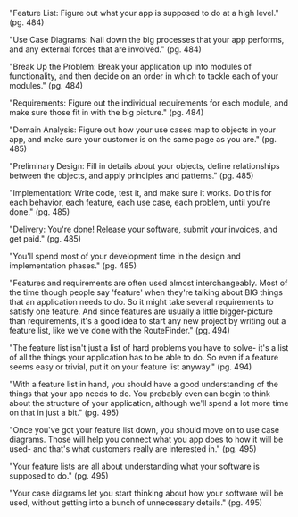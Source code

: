 "Feature List: Figure out what your app is supposed to do at a high level." (pg. 484)

"Use Case Diagrams: Nail down the big processes that your app performs, and any external forces that are involved." (pg. 484)

"Break Up the Problem: Break your application up into modules of functionality, and then decide on an order in which to tackle each of your modules." (pg. 484)

"Requirements: Figure out the individual requirements for each module, and make sure those fit in with the big picture." (pg. 484)

"Domain Analysis: Figure out how your use cases map to objects in your app, and make sure your customer is on the same page as you are." (pg. 485)

"Preliminary Design: Fill in details about your objects, define relationships between the objects, and apply principles and patterns." (pg. 485)

"Implementation: Write code, test it, and make sure it works. Do this for each behavior, each feature, each use case, each problem, until you're done." (pg. 485)

"Delivery: You're done! Release your software, submit your invoices, and get paid." (pg. 485)

"You'll spend most of your development time in the design and implementation phases." (pg. 485)

"Features and requirements are often used almost interchangeably. Most of the time though people say 'feature' when they're talking about BIG things that an application needs to do. So it might take several requirements to satisfy one feature. And since features are usually a little bigger-picture than requirements, it's a good idea to start any new project by writing out a feature list, like we've done with the RouteFinder." (pg. 494)

"The feature list isn't just a list of hard problems you have to solve- it's a list of all the things your application has to be able to do. So even if a feature seems easy or trivial, put it on your feature list anyway." (pg. 494)

"With a feature list in hand, you should have a good understanding of the things that your app needs to do. You probably even can begin to think about the structure of your application, although we'll spend a lot more time on that in just a bit." (pg. 495)

"Once you've got your feature list down, you should move on to use case diagrams. Those will help you connect what you app does to how it will be used- and that's what customers really are interested in." (pg. 495)

"Your feature lists are all about understanding what your software is supposed to do." (pg. 495)

"Your case diagrams let you start thinking about how your software will be used, without getting into a bunch of unnecessary details." (pg. 495)